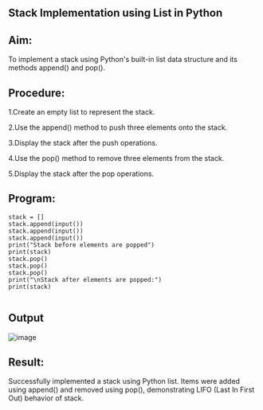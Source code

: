 ## Stack Implementation using List in Python

## Aim:
To implement a stack using Python's built-in list data structure and its methods append() and pop().

## Procedure:

1.Create an empty list to represent the stack.

2.Use the append() method to push three elements onto the stack.

3.Display the stack after the push operations.

4.Use the pop() method to remove three elements from the stack.

5.Display the stack after the pop operations.

## Program:
```
stack = []
stack.append(input())
stack.append(input())
stack.append(input())
print("Stack before elements are popped")
print(stack)
stack.pop()
stack.pop()
stack.pop()
print("\nStack after elements are popped:")
print(stack)


```
## Output
![image](https://github.com/user-attachments/assets/ed22c8f1-ee25-4bdc-9140-ffce3deadedc)


## Result:
Successfully implemented a stack using Python list. Items were added using append() and removed using pop(), demonstrating LIFO (Last In First Out) behavior of stack.

